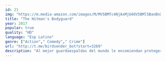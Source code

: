 ```yaml
---
id: 21
img: "https://m.media-amazon.com/images/M/MV5BMTc4NjAxMjU4OV5BMl5BanBnXkFtZTgwNzQyMzIwMjI@._V1_SX300.jpg"
title: "The Hitman's Bodyguard"
year: 2017
popular: true
quality: "HD"
language: "Esp Latino"
genre: ["Action"," Comedy"," Crime"]
url: "http://t.me/birdsender_bot?start=3269"
description: "Al mejor guardaespaldas del mundo le encomiendan proteger a un sicario. La pareja dispone de solo 24 horas para llegar a La Haya, en Holanda, y acabar con un sanguinario dictador de Europa del Este, al que escolta su peligrosa guardia personal."
---
```

